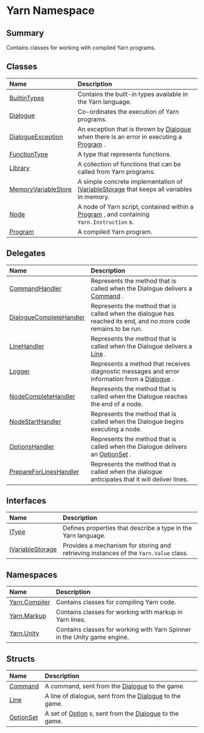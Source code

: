 # Yarn Namespace

## Summary

Contains classes for working with compiled Yarn programs.


## Classes

|Name|Description|
|:---|:---|
|[BuiltinTypes](api/csharp/yarn.builtintypes.md)|Contains the built-in types available in the Yarn language.|
|[Dialogue](api/csharp/yarn.dialogue.md)|Co-ordinates the execution of Yarn programs.|
|[DialogueException](api/csharp/yarn.dialogueexception.md)|An exception that is thrown by  <a href="yarn.dialogue.md">Dialogue</a>  when there is an error in executing a  <a href="yarn.program.md">Program</a> .|
|[FunctionType](api/csharp/yarn.functiontype.md)|A type that represents functions.|
|[Library](api/csharp/yarn.library.md)|A collection of functions that can be called from Yarn programs.|
|[MemoryVariableStore](api/csharp/yarn.memoryvariablestore.md)|A simple concrete implementation of  <a href="yarn.ivariablestorage.md">IVariableStorage</a>  that keeps all variables in memory.|
|[Node](api/csharp/yarn.node.md)|A node of Yarn script, contained within a  <a href="yarn.program.md">Program</a> , and containing  <code>Yarn.Instruction</code> s.|
|[Program](api/csharp/yarn.program.md)|A compiled Yarn program.|

## Delegates

|Name|Description|
|:---|:---|
|[CommandHandler](api/csharp/yarn.commandhandler.md)|Represents the method that is called when the Dialogue delivers a  <a href="yarn.command.md">Command</a> .|
|[DialogueCompleteHandler](api/csharp/yarn.dialoguecompletehandler.md)|Represents the method that is called when the dialogue has reached its end, and no more code remains to be run.|
|[LineHandler](api/csharp/yarn.linehandler.md)|Represents the method that is called when the Dialogue delivers a  <a href="yarn.line.md">Line</a> .|
|[Logger](api/csharp/yarn.logger.md)|Represents a method that receives diagnostic messages and error information from a  <a href="yarn.dialogue.md">Dialogue</a> .|
|[NodeCompleteHandler](api/csharp/yarn.nodecompletehandler.md)|Represents the method that is called when the Dialogue reaches the end of a node.|
|[NodeStartHandler](api/csharp/yarn.nodestarthandler.md)|Represents the method that is called when the Dialogue begins executing a node.|
|[OptionsHandler](api/csharp/yarn.optionshandler.md)|Represents the method that is called when the Dialogue delivers an  <a href="yarn.optionset.md">OptionSet</a> .|
|[PrepareForLinesHandler](api/csharp/yarn.prepareforlineshandler.md)|Represents the method that is called when the dialogue anticipates that it will deliver lines.|

## Interfaces

|Name|Description|
|:---|:---|
|[IType](api/csharp/yarn.itype.md)|Defines properties that describe a type in the Yarn language.|
|[IVariableStorage](api/csharp/yarn.ivariablestorage.md)|Provides a mechanism for storing and retrieving instances of the  <code>Yarn.Value</code>  class.|

## Namespaces

|Name|Description|
|:---|:---|
|[Yarn.Compiler](api/csharp/yarn.compiler.md)|Contains classes for compiling Yarn code.|
|[Yarn.Markup](api/csharp/yarn.markup.md)|Contains classes for working with markup in Yarn lines.|
|[Yarn.Unity](api/csharp/yarn.unity.md)|Contains classes for working with Yarn Spinner in the Unity game engine.|

## Structs

|Name|Description|
|:---|:---|
|[Command](api/csharp/yarn.command.md)|A command, sent from the  <a href="yarn.dialogue.md">Dialogue</a>  to the game.|
|[Line](api/csharp/yarn.line.md)|A line of dialogue, sent from the  <a href="yarn.dialogue.md">Dialogue</a>  to the game.|
|[OptionSet](api/csharp/yarn.optionset.md)|A set of  <a href="yarn.optionset.option.md">Option</a> s, sent from the  <a href="yarn.dialogue.md">Dialogue</a>  to the game.|

